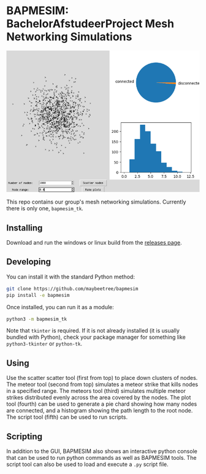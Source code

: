 # BAPMESIM: BachelorAfstudeerProject Mesh Networking Simulations

![Screenshot of `bapmesim_tk`](img/bapmesim_tk.png)

This repo contains our group's mesh networking simulations.
Currently there is only one, `bapmesim_tk`.

## Installing

Download and run the windows or linux build from the
[releases page](https://github.com/maybeetree/bapmesim/releases).

## Developing

You can install it with the standard Python method:

```sh
git clone https://github.com/maybeetree/bapmesim
pip install -e bapmesim
```

Once installed, you can run it as a module:

```sh
python3 -m bapmesim_tk
```

Note that `tkinter` is required.
If it is not already installed (it is usually bundled with Python),
check your package manager
for something like `python3-tkinter` or `python-tk`.


## Using

Use the scatter scatter tool (first from top) to place down clusters of nodes.
The meteor tool (second from top) simulates a meteor strike
that kills nodes in a specified range.
The meteors tool (third) simulates multiple meteor strikes
distributed evenly across the area covered by the nodes.
The plot tool (fourth) can be used to generate
a pie chard showing how many nodes are connected,
and a histogram showing the path length to the root node.
The script tool (fifth) can be used to run scripts.

## Scripting

In addition to the GUI, BAPMESIM also shows an interactive python
console that can be used to run python commands as well as BAPMESIM tools.
The script tool can also be used to load and execute a `.py` script file.

